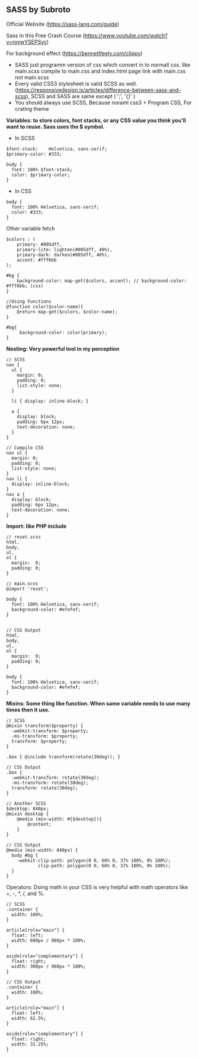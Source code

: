 ## SASS by Subroto
Official Website (https://sass-lang.com/guide)

Sass in this Free Crash Course (https://www.youtube.com/watch?v=roywYSEPSvc)

For background effect (https://bennettfeely.com/clippy)
- SASS just programm version of css which convert in to normall css. like main.scss compile to main.css and index.html page link with main.css not main.scss
- Every valid CSS3 stylesheet is valid SCSS as well. (https://responsivedesign.is/articles/difference-between-sass-and-scss), SCSS and SASS are same except ( ';', '{}' )
- You should always use SCSS, Because noraml css3 + Program CSS, For crating theme

**Variables: to store colors, font stacks, or any CSS value you think you'll want to reuse. Sass uses the $ symbol.**

- In SCSS
```
$font-stack:    Helvetica, sans-serif;
$primary-color: #333;

body {
  font: 100% $font-stack;
  color: $primary-color;
}
```
- In CSS
```
body {
  font: 100% Helvetica, sans-serif;
  color: #333;
}
```
Other variable fetch
```
$colors : (
    primary: #005dff,
    primary-lite: lighten(#005dff, 40%),
    primary-dark: darken(#005dff, 40%),
    accent: #fff6bb
);

#bg {
    background-color: map-get($colors, accent); // background-color: #fff6bb; (css)
}
```
```
//Using Functions
@function color($color-name){
    @return map-get($colors, $color-name);
}

#bg{
     background-color: color(primary);
}
```

**Nesting: Very powerful tool in my perception**
```
// SCSS
nav {
  ul {
    margin: 0;
    padding: 0;
    list-style: none;
  }

  li { display: inline-block; }

  a {
    display: block;
    padding: 6px 12px;
    text-decoration: none;
  }
}
```
```
// Compile CSS
nav ul {
  margin: 0;
  padding: 0;
  list-style: none;
}
nav li {
  display: inline-block;
}
nav a {
  display: block;
  padding: 6px 12px;
  text-decoration: none;
}
```
**Import: like PHP include**
```
// reset.scss
html,
body,
ul,
ol {
  margin:  0;
  padding: 0;
}

// main.scss
@import 'reset';

body {
  font: 100% Helvetica, sans-serif;
  background-color: #efefef;
}


// CSS Output
html,
body,
ul,
ol {
  margin:  0;
  padding: 0;
}

body {
  font: 100% Helvetica, sans-serif;
  background-color: #efefef;
}
```

**Mixins: Some thing like function. When same variable needs to use many times then it use.**
```
// SCSS
@mixin transform($property) {
  -webkit-transform: $property;
  -ms-transform: $property;
  transform: $property;
}

.box { @include transform(rotate(30deg)); }

// CSS Output
.box {
  -webkit-transform: rotate(30deg);
  -ms-transform: rotate(30deg);
  transform: rotate(30deg);
}

// Another SCSS
$desktop: 840px;
@mixin desktop {
    @media (min-width: #{$desktop}){
        @content;
    }
}

// CSS Output
@media (min-width: 840px) {
  body #bg {
    -webkit-clip-path: polygon(0 0, 66% 0, 37% 100%, 0% 100%);
            clip-path: polygon(0 0, 66% 0, 37% 100%, 0% 100%);
  }
}
```
Operators: Doing math in your CSS is very helpful with math operators like +, -, *, /, and %. 
```
// SCSS
.container {
  width: 100%;
}

article[role="main"] {
  float: left;
  width: 600px / 960px * 100%;
}

aside[role="complementary"] {
  float: right;
  width: 300px / 960px * 100%;
}

// CSS Output
.container {
  width: 100%;
}

article[role="main"] {
  float: left;
  width: 62.5%;
}

aside[role="complementary"] {
  float: right;
  width: 31.25%;
}
```
